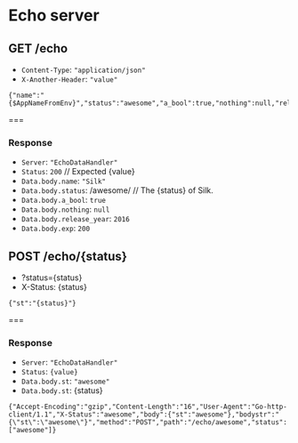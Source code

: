 # Echo server

## GET /echo

* `Content-Type`: `"application/json"`
* `X-Another-Header`: `"value"`

```
{"name":"{$AppNameFromEnv}","status":"awesome","a_bool":true,"nothing":null,"release_year":2016,"exp":200}
```

===

### Response

* `Server`: `"EchoDataHandler"`
* `Status`: `200` // Expected {value}
* `Data.body.name`: `"Silk"`
* `Data.body.status`: /awesome/ // The {status} of Silk.
* `Data.body.a_bool`: `true`
* `Data.body.nothing`: `null`
* `Data.body.release_year`: `2016`
* `Data.body.exp`: `200`

## POST /echo/{status}

* ?status={status}
* X-Status: {status}

```
{"st":"{status}"}
```

===

### Response

* `Server`: `"EchoDataHandler"`
* `Status`: `{value}`
* `Data.body.st`: `"awesome"`
* `Data.body.st`: {status}

```
{"Accept-Encoding":"gzip","Content-Length":"16","User-Agent":"Go-http-client/1.1","X-Status":"awesome","body":{"st":"awesome"},"bodystr":"{\"st\":\"awesome\"}","method":"POST","path":"/echo/awesome","status":["awesome"]}

```